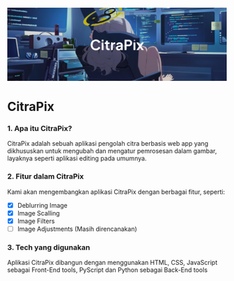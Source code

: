 ![](assets/20240209_192329_hero.png)

# CitraPix

### 1. Apa itu CitraPix?

CitraPix adalah sebuah aplikasi pengolah citra berbasis web app yang dikhususkan untuk mengubah dan mengatur pemrosesan dalam gambar, layaknya seperti aplikasi editing pada umumnya.

### 2. Fitur dalam CitraPix

Kami akan mengembangkan aplikasi CitraPix dengan berbagai fitur, seperti:

* [X] Deblurring Image
* [X] Image Scalling
* [X] Image Filters
* [ ] Image Adjustments (Masih direncanakan)

### 3. Tech yang digunakan

Aplikasi CitraPix dibangun dengan menggunakan HTML, CSS, JavaScript sebagai Front-End tools, PyScript dan Python sebagai Back-End tools
